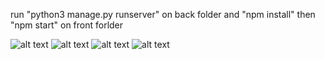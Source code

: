 
run "python3 manage.py runserver" on back folder and "npm install" then "npm start" on front forlder

![alt text](https://github.com/Otmane-debug/Fullstack-Ecommerce-Web-App/blob/main/front/home.png)
![alt text](https://github.com/Otmane-debug/Fullstack-Ecommerce-Web-App/blob/main/front/login.png)
![alt text](https://github.com/Otmane-debug/Fullstack-Ecommerce-Web-App/blob/main/front/shop.png)
![alt text](https://github.com/Otmane-debug/Fullstack-Ecommerce-Web-App/blob/main/front/product.png)
